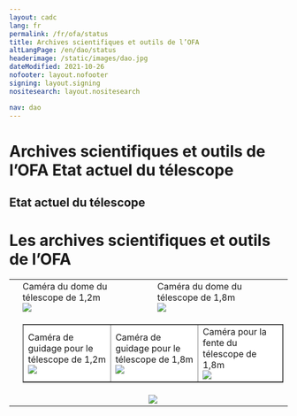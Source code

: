 ```yaml
---
layout: cadc
lang: fr
permalink: /fr/ofa/status
title: Archives scientifiques et outils de l’OFA
altLangPage: /en/dao/status
headerimage: /static/images/dao.jpg
dateModified: 2021-10-26
nofooter: layout.nofooter
signing: layout.signing
nositesearch: layout.nositesearch

nav: dao
---
```


<div class="span-6">
 <h1 id="wb-cont" class="wb-invisible">Archives scientifiques et outils de l’OFA Etat actuel du télescope</h1>
 <h2 class="align-center">Etat actuel du télescope</h2>
 <h1 id="wb-cont" class="wb-invisible">Les archives scientifiques et outils de l’OFA</h1>
 <p>


</p><center>
	<table>

<tbody><tr>
<td rowspan="3">
<object height="780" width="350" data="https://www.cadc-ccda.hia-iha.nrc-cnrc.gc.ca/files/vault/DAO/Monitoring/status_tables.html"></object>
</td>

<td>
	Caméra du dome du télescope de 1,2m<br>
<a href="https://www.cadc-ccda.hia-iha.nrc-cnrc.gc.ca/files/vault/DAO/Monitoring/domecam_48.jpg" class="ui-link">
<img src="https://www.cadc-ccda.hia-iha.nrc-cnrc.gc.ca/files/vault/DAO/Monitoring/domecam_48.jpg"></a>
</td>
<td>
	Caméra du dome du télescope de 1,8m<br>
<a href="https://www.cadc-ccda.hia-iha.nrc-cnrc.gc.ca/files/vault/DAO/Monitoring/domecam_72.jpg" class="ui-link">
<img src="https://www.cadc-ccda.hia-iha.nrc-cnrc.gc.ca/files/vault/DAO/Monitoring/domecam_72.jpg"></a>
</td>
</tr>

<tr>
<td colspan="2">
	<center>
<table bgcolor="#FFFFFF" border="1" cellspacing="0" cellpadding="6" data-darkreader-inline-bgcolor="" style="">
<tbody><tr>

<td>
Caméra de guidage pour le télescope de 1,2m<br>
<a href="https://www.cadc-ccda.hia-iha.nrc-cnrc.gc.ca/files/vault/DAO/Monitoring/guider_12.jpg" class="ui-link">
<img src="https://www.cadc-ccda.hia-iha.nrc-cnrc.gc.ca/files/vault/DAO/Monitoring/guider_12.jpg"></a>
</td>

<td>
Caméra de guidage pour le télescope de 1,8m<br>
<a href="https://www.cadc-ccda.hia-iha.nrc-cnrc.gc.ca/files/vault/DAO/Monitoring/guider_18.jpg" class="ui-link">
<img src="https://www.cadc-ccda.hia-iha.nrc-cnrc.gc.ca/files/vault/DAO/Monitoring/guider_18.jpg"></a>
</td>

<td>
Caméra pour la fente du télescope de 1,8m<br>
<a href="https://www.cadc-ccda.hia-iha.nrc-cnrc.gc.ca/files/vault/DAO/Monitoring/slit_18.jpg" class="ui-link">
<img src="https://www.cadc-ccda.hia-iha.nrc-cnrc.gc.ca/files/vault/DAO/Monitoring/slit_18.jpg"></a>
</td>

</tr>
</tbody></table>
</center>
</td>
</tr>

<tr>
<td align="center" colspan="2">
<a href="https://www.cadc-ccda.hia-iha.nrc-cnrc.gc.ca/files/vault/DAO/Monitoring/ccdTemps.png" class="ui-link">
<img src="https://www.cadc-ccda.hia-iha.nrc-cnrc.gc.ca/files/vault/DAO/Monitoring/ccdTemps.png"></a>
</td>
</tr>
</tbody></table>


</center></div>